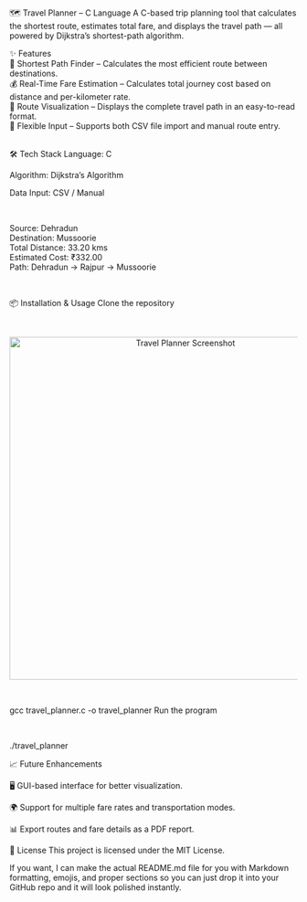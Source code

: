 🗺️ Travel Planner – C Language
A C-based trip planning tool that calculates the shortest route, estimates total fare, and displays the travel path — all powered by Dijkstra’s shortest-path algorithm.

✨ Features
<br />
🚗 Shortest Path Finder – Calculates the most efficient route between destinations.
<br />
💰 Real-Time Fare Estimation – Calculates total journey cost based on distance and per-kilometer rate.
<br />
📍 Route Visualization – Displays the complete travel path in an easy-to-read format.
<br />
📂 Flexible Input – Supports both CSV file import and manual route entry.



<br />
🛠️ Tech Stack
Language: C
<br />

Algorithm: Dijkstra’s Algorithm
<br />

Data Input: CSV / Manual

<br />


Source: Dehradun
<br />
Destination: Mussoorie
<br />
Total Distance: 33.20 kms
<br />
Estimated Cost: ₹332.00
<br />
Path: Dehradun -> Rajpur -> Mussoorie
<br />

<br />

📦 Installation & Usage
Clone the repository

<br />
<p align="center">
  <img src="images/screenshot1.png" alt="Travel Planner Screenshot" width="600"/>
</p>

<br />

gcc travel_planner.c -o travel_planner
Run the program

<br />


./travel_planner
<br />

📈 Future Enhancements
<br />

🖥️ GUI-based interface for better visualization.
<br />


🌍 Support for multiple fare rates and transportation modes.
<br />


📊 Export routes and fare details as a PDF report.
<br />

📜 License
This project is licensed under the MIT License.

If you want, I can make the actual README.md file for you with Markdown formatting, emojis, and proper sections so you can just drop it into your GitHub repo and it will look polished instantly.

